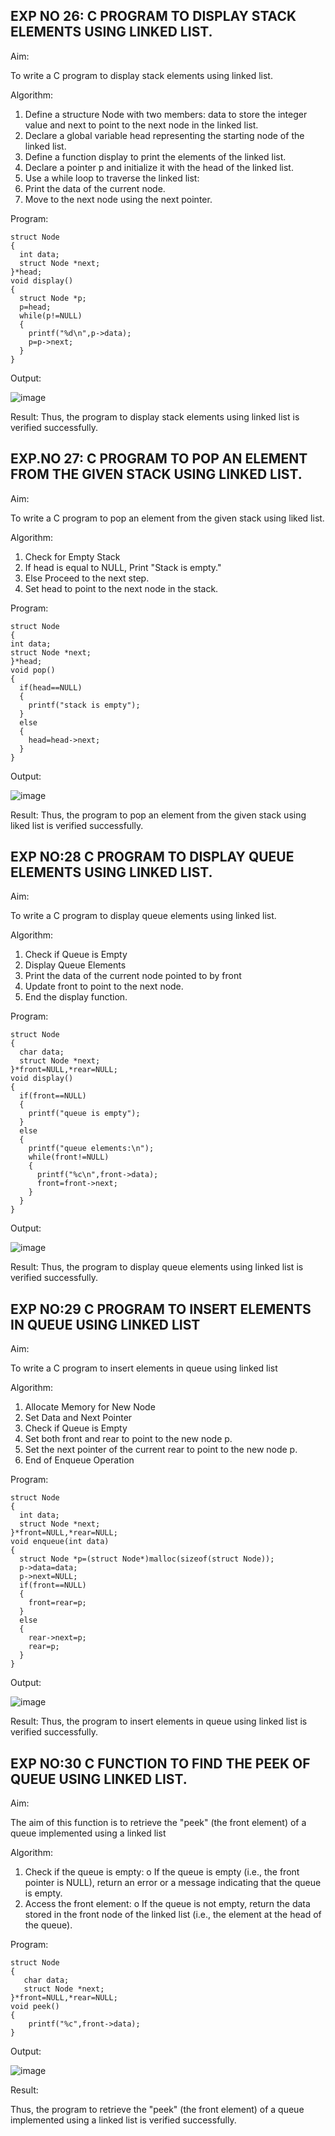 

## EXP NO 26: C PROGRAM TO DISPLAY STACK ELEMENTS USING LINKED LIST.

Aim:

To write a C program to display stack elements using linked list.

Algorithm:

1.	Define a structure Node with two members: data to store the integer value and next to point to the next node in the linked list.
2.	Declare a global variable head representing the starting node of the linked list.
3.	Define a function display to print the elements of the linked list.
4.	Declare a pointer p and initialize it with the head of the linked list.
5.	Use a while loop to traverse the linked list:
6.	Print the data of the current node.
7.	Move to the next node using the next pointer.
 
Program:

```
struct Node
{
  int data;
  struct Node *next;
}*head;
void display()
{
  struct Node *p;
  p=head;
  while(p!=NULL)
  {
    printf("%d\n",p->data);
    p=p->next;
  }
}

```

Output:

![image](https://github.com/user-attachments/assets/74ed14da-5bf7-42d5-91f1-d5396c0556d7)



Result:
Thus, the program to display stack elements using linked list is verified successfully. 



## EXP.NO 27: C PROGRAM TO POP AN ELEMENT FROM THE GIVEN STACK USING LINKED LIST.

Aim:

To write a C program to pop an element from the given stack using liked list.

Algorithm:

1.	Check for Empty Stack
2.	If head is equal to NULL, Print "Stack is empty."
3.	Else Proceed to the next step.
4.	Set head to point to the next node in the stack.
 
Program:

```
struct Node
{
int data;
struct Node *next;
}*head;
void pop()
{
  if(head==NULL)
  {
    printf("stack is empty");
  }
  else
  {
    head=head->next;
  }
}

```

Output:

![image](https://github.com/user-attachments/assets/f4120875-446e-4cd9-8968-55bf9bc2ab5d)




Result:
Thus, the program to pop an element from the given stack using liked list is verified successfully.

 
## EXP NO:28 C PROGRAM TO DISPLAY QUEUE ELEMENTS USING LINKED LIST.

Aim:

To write a C program to display queue elements using linked list.

Algorithm:

1.	Check if Queue is Empty
2.	Display Queue Elements
3.	Print the data of the current node pointed to by front
4.	Update front to point to the next node.
5.	End the display function.
 
Program:

```
struct Node
{
  char data;
  struct Node *next;
}*front=NULL,*rear=NULL;
void display()
{
  if(front==NULL)
  {
    printf("queue is empty");
  }
  else
  {
    printf("queue elements:\n");
    while(front!=NULL)
    {
      printf("%c\n",front->data);
      front=front->next;
    }
  }
}

```

Output:

![image](https://github.com/user-attachments/assets/63fba068-787c-4f01-a610-7a339ecd69ca)


Result:
Thus, the program to display queue elements using linked list is verified successfully.


 
## EXP NO:29 C PROGRAM TO INSERT ELEMENTS IN QUEUE USING LINKED LIST

Aim:

To write a C program to insert elements in queue using linked list

Algorithm:

1.	Allocate Memory for New Node
2.	Set Data and Next Pointer
3.	Check if Queue is Empty
4.	Set both front and rear to point to the new node p.
5.	Set the next pointer of the current rear to point to the new node p.
6.	End of Enqueue Operation
 
Program:

```
struct Node
{
  int data;
  struct Node *next;
}*front=NULL,*rear=NULL;
void enqueue(int data)
{
  struct Node *p=(struct Node*)malloc(sizeof(struct Node));
  p->data=data;
  p->next=NULL;
  if(front==NULL)
  {
    front=rear=p;
  }
  else
  {
    rear->next=p;
    rear=p;
  }
}

```

Output:

![image](https://github.com/user-attachments/assets/0aa232f1-62ff-41d7-81a2-d80af1922184)


Result:
Thus, the program to insert elements in queue using linked list is verified successfully.



## EXP NO:30 C FUNCTION TO FIND THE PEEK OF QUEUE USING LINKED LIST.


Aim:

The aim of this function is to retrieve the "peek" (the front element) of a queue implemented using a linked list

Algorithm:

1.	Check if the queue is empty:
o	If the queue is empty (i.e., the front pointer is NULL), return an error or a message indicating that the queue is empty.
2.	Access the front element:
o	If the queue is not empty, return the data stored in the front node of the linked list (i.e., the element at the head of the queue).

Program:

```
struct Node
{
   char data;
   struct Node *next;
}*front=NULL,*rear=NULL;
void peek()
{
    printf("%c",front->data);
}

```

Output:

![image](https://github.com/user-attachments/assets/510d44a2-a9b4-466b-a2d4-4803f2f48731)




Result:

Thus, the program to retrieve the "peek" (the front element) of a queue implemented using a linked list is verified successfully.


